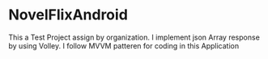 # NovelFlixAndroid
This a Test Project assign by  organization. I implement json Array response by using Volley.
I follow MVVM patteren for coding in this Application
